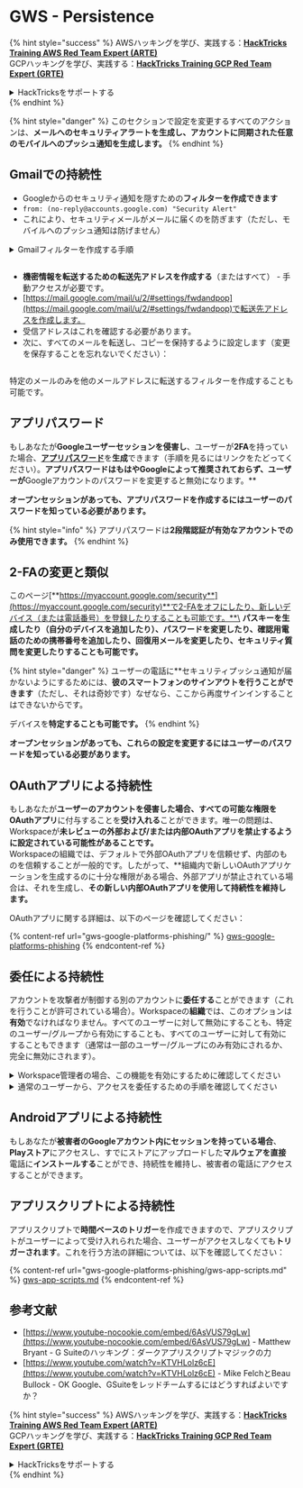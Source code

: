 # GWS - Persistence

{% hint style="success" %}
AWSハッキングを学び、実践する：<img src="../../.gitbook/assets/image (1) (1) (1) (1).png" alt="" data-size="line">[**HackTricks Training AWS Red Team Expert (ARTE)**](https://training.hacktricks.xyz/courses/arte)<img src="../../.gitbook/assets/image (1) (1) (1) (1).png" alt="" data-size="line">\
GCPハッキングを学び、実践する：<img src="../../.gitbook/assets/image (2) (1).png" alt="" data-size="line">[**HackTricks Training GCP Red Team Expert (GRTE)**<img src="../../.gitbook/assets/image (2) (1).png" alt="" data-size="line">](https://training.hacktricks.xyz/courses/grte)

<details>

<summary>HackTricksをサポートする</summary>

* [**サブスクリプションプラン**](https://github.com/sponsors/carlospolop)を確認してください！
* **💬 [**Discordグループ**](https://discord.gg/hRep4RUj7f)または[**Telegramグループ**](https://t.me/peass)に参加するか、**Twitter** 🐦 [**@hacktricks\_live**](https://twitter.com/hacktricks_live)**をフォローしてください。**
* **[**HackTricks**](https://github.com/carlospolop/hacktricks)および[**HackTricks Cloud**](https://github.com/carlospolop/hacktricks-cloud)のGitHubリポジトリにPRを提出してハッキングトリックを共有してください。**

</details>
{% endhint %}

{% hint style="danger" %}
このセクションで設定を変更するすべてのアクションは、**メールへのセキュリティアラートを生成し、アカウントに同期された任意のモバイルへのプッシュ通知を生成します。**
{% endhint %}

## **Gmailでの持続性**

* Googleからのセキュリティ通知を隠すための**フィルターを作成できます**
* `from: (no-reply@accounts.google.com) "Security Alert"`
* これにより、セキュリティメールがメールに届くのを防ぎます（ただし、モバイルへのプッシュ通知は防げません）

<details>

<summary>Gmailフィルターを作成する手順</summary>

(手順は[**こちら**](https://support.google.com/mail/answer/6579)から)

1. [Gmail](https://mail.google.com/)を開きます。
2. 上部の検索ボックスで、検索オプションを表示をクリックします ![photos tune](https://lh3.googleusercontent.com/cD6YR_YvqXqNKxrWn2NAWkV6tjJtg8vfvqijKT1_9zVCrl2sAx9jROKhLqiHo2ZDYTE=w36) .
3. 検索条件を入力します。検索が正しく機能したか確認するには、**検索**をクリックして表示されるメールを確認します。
4. 検索ウィンドウの下部で、**フィルターを作成**をクリックします。
5. フィルターに何をさせたいかを選択します。
6. **フィルターを作成**をクリックします。

現在のフィルターを確認する（削除するため）には、[https://mail.google.com/mail/u/0/#settings/filters](https://mail.google.com/mail/u/0/#settings/filters)を確認してください。

</details>

<figure><img src="../../.gitbook/assets/image (331).png" alt=""><figcaption></figcaption></figure>

* **機密情報を転送するための転送先アドレスを作成する**（またはすべて） - 手動アクセスが必要です。
* [https://mail.google.com/mail/u/2/#settings/fwdandpop](https://mail.google.com/mail/u/2/#settings/fwdandpop)で転送先アドレスを作成します。
* 受信アドレスはこれを確認する必要があります。
* 次に、すべてのメールを転送し、コピーを保持するように設定します（変更を保存することを忘れないでください）：

<figure><img src="../../.gitbook/assets/image (332).png" alt=""><figcaption></figcaption></figure>

特定のメールのみを他のメールアドレスに転送するフィルターを作成することも可能です。

## アプリパスワード

もしあなたが**Googleユーザーセッションを侵害し**、ユーザーが**2FA**を持っていた場合、[**アプリパスワード**](https://support.google.com/accounts/answer/185833?hl=en)を**生成**できます（手順を見るにはリンクをたどってください）。**アプリパスワードはもはやGoogleによって推奨されておらず、ユーザーが**Googleアカウントのパスワードを変更すると無効になります。**

**オープンセッションがあっても、アプリパスワードを作成するにはユーザーのパスワードを知っている必要があります。**

{% hint style="info" %}
アプリパスワードは**2段階認証が有効なアカウントでのみ使用できます。**
{% endhint %}

## 2-FAの変更と類似

このページ[**https://myaccount.google.com/security**](https://myaccount.google.com/security)**で2-FAをオフにしたり、新しいデバイス（または電話番号）を登録したりすることも可能です。**\
**パスキーを生成したり（自分のデバイスを追加したり）、パスワードを変更したり、確認用電話のための携帯番号を追加したり、回復用メールを変更したり、セキュリティ質問を変更したりすることも可能です。**

{% hint style="danger" %}
ユーザーの電話に**セキュリティプッシュ通知が届かないようにするためには、**彼のスマートフォンのサインアウトを行うことができます**（ただし、それは奇妙です）なぜなら、ここから再度サインインすることはできないからです。

デバイスを**特定することも可能です。**
{% endhint %}

**オープンセッションがあっても、これらの設定を変更するにはユーザーのパスワードを知っている必要があります。**

## OAuthアプリによる持続性

もしあなたが**ユーザーのアカウントを侵害した場合、**すべての可能な権限を**OAuthアプリ**に付与することを**受け入れる**ことができます。唯一の問題は、Workspaceが**未レビューの外部および/または内部OAuthアプリを禁止するように設定されている可能性があることです。**\
Workspaceの組織では、デフォルトで外部OAuthアプリを信頼せず、内部のものを信頼することが一般的です。したがって、**組織内で新しいOAuthアプリケーションを生成するのに十分な権限がある場合、外部アプリが禁止されている場合は、それを生成し、**その新しい内部OAuthアプリを使用して持続性を維持します。**

OAuthアプリに関する詳細は、以下のページを確認してください：

{% content-ref url="gws-google-platforms-phishing/" %}
[gws-google-platforms-phishing](gws-google-platforms-phishing/)
{% endcontent-ref %}

## 委任による持続性

アカウントを攻撃者が制御する別のアカウントに**委任する**ことができます（これを行うことが許可されている場合）。Workspaceの**組織**では、このオプションは**有効**でなければなりません。すべてのユーザーに対して無効にすることも、特定のユーザー/グループから有効にすることも、すべてのユーザーに対して有効にすることもできます（通常は一部のユーザー/グループにのみ有効にされるか、完全に無効にされます）。

<details>

<summary>Workspace管理者の場合、この機能を有効にするために確認してください</summary>

(情報は[ドキュメントからコピー](https://support.google.com/a/answer/7223765))

あなたの組織の管理者として（例えば、あなたの仕事や学校）、ユーザーが自分のGmailアカウントへのアクセスを委任できるかどうかを制御します。すべての人にアカウントを委任するオプションを与えることも、特定の部門の人々だけに委任を設定させることもできます。例えば、あなたは：

* 自分のGmailアカウントに管理アシスタントを委任者として追加し、彼らがあなたの代わりにメールを読み、送信できるようにします。
* グループ（例えば、営業部門）を委任者として追加し、全員が1つのGmailアカウントにアクセスできるようにします。

ユーザーは、同じ組織内の他のユーザーにのみアクセスを委任できます。ドメインや組織単位に関係なく。

#### 委任の制限と制約

* **ユーザーがGoogleグループに自分のメールボックスへのアクセスを付与できるようにする**オプション：このオプションを使用するには、委任されたアカウントのOUおよび各グループメンバーのOUで有効にする必要があります。このオプションが有効でないOUに属するグループメンバーは、委任されたアカウントにアクセスできません。
* 通常の使用では、40人の委任ユーザーが同時にGmailアカウントにアクセスできます。1人以上の委任者による平均以上の使用は、この数を減少させる可能性があります。
* Gmailに頻繁にアクセスする自動化プロセスも、同時にアカウントにアクセスできる委任者の数を減少させる可能性があります。これらのプロセスには、Gmailに頻繁にアクセスするAPIやブラウザ拡張機能が含まれます。
* 単一のGmailアカウントは最大1,000人のユニークな委任者をサポートします。グループは、制限に対して1つの委任者としてカウントされます。
* 委任はGmailアカウントの制限を増加させません。委任ユーザーのいるGmailアカウントは、標準のGmailアカウントの制限とポリシーを持っています。詳細については、[Gmailの制限とポリシー](https://support.google.com/a/topic/28609)を訪問してください。

#### ステップ1：ユーザーのGmail委任を有効にする

**始める前に：**特定のユーザーに設定を適用するには、彼らのアカウントを[組織単位](https://support.google.com/a/topic/1227584)に配置します。

1. [Google管理コンソール](https://support.google.com/a/answer/182076)に[サインイン](https://admin.google.com/)します。

管理者アカウントを使用してサインインしてください。現在のアカウントCarlosPolop@gmail.comではありません。
2. 管理コンソールで、メニューに移動します ![](https://storage.googleapis.com/support-kms-prod/JxKYG9DqcsormHflJJ8Z8bHuyVI5YheC0lAp)![次に](https://storage.googleapis.com/support-kms-prod/Th2Tx0uwPMOhsMPn7nRXMUo3vs6J0pto2DTn)![](https://storage.googleapis.com/support-kms-prod/ocGtUSENh4QebLpvZcmLcNRZyaTBcolMRSyl) **アプリ**![次に](https://storage.googleapis.com/support-kms-prod/Th2Tx0uwPMOhsMPn7nRXMUo3vs6J0pto2DTn)**Google Workspace**![次に](https://storage.googleapis.com/support-kms-prod/Th2Tx0uwPMOhsMPn7nRXMUo3vs6J0pto2DTn)**Gmail**![次に](https://storage.googleapis.com/support-kms-prod/Th2Tx0uwPMOhsMPn7nRXMUo3vs6J0pto2DTn)**ユーザー設定**に移動します。
3. すべての人に設定を適用するには、上部の組織単位を選択したままにします。そうでない場合は、子の[組織単位](https://support.google.com/a/topic/1227584)を選択します。
4. **メール委任**をクリックします。
5. **ユーザーがドメイン内の他のユーザーに自分のメールボックスへのアクセスを委任できるようにする**ボックスをチェックします。
6. （オプション）ユーザーが自分のアカウントから送信される委任メッセージに含まれる送信者情報を指定できるようにするには、**この設定をカスタマイズできるようにする**ボックスをチェックします。
7. 委任者によって送信されるメッセージに含まれるデフォルトの送信者情報のオプションを選択します：
* **アカウント所有者とメールを送信した委任者を表示**—メッセージにはGmailアカウント所有者と委任者のメールアドレスが含まれます。
* **アカウント所有者のみを表示**—メッセージにはGmailアカウント所有者のメールアドレスのみが含まれます。委任者のメールアドレスは含まれません。
8. （オプション）ユーザーがグループを委任者として追加できるようにするには、**ユーザーが自分のメールボックスへのアクセスをGoogleグループに付与できるようにする**ボックスをチェックします。
9. **保存**をクリックします。子の組織単位を設定した場合、親の組織単位の設定を**継承**または**上書き**できる場合があります。
10. （オプション）他の組織単位のGmail委任を有効にするには、ステップ3〜9を繰り返します。

変更には最大24時間かかる場合がありますが、通常はより早く行われます。[詳細を学ぶ](https://support.google.com/a/answer/7514107)

#### ステップ2：ユーザーが自分のアカウントの委任者を設定する

委任を有効にした後、ユーザーは自分のGmail設定に移動して委任者を割り当てます。委任者はその後、ユーザーの代わりにメッセージを読み、送信し、受信できます。

詳細については、ユーザーに[メールの委任と共同作業](https://support.google.com/a/users/answer/138350)を参照させてください。

</details>

<details>

<summary>通常のユーザーから、アクセスを委任するための手順を確認してください</summary>

(情報は[**ドキュメントからコピー**](https://support.google.com/mail/answer/138350))

最大10人の委任者を追加できます。

仕事、学校、または他の組織を通じてGmailを使用している場合：

* 組織内で最大1000人の委任者を追加できます。
* 通常の使用では、40人の委任者が同時にGmailアカウントにアクセスできます。
* 自動化プロセス（APIやブラウザ拡張機能など）を使用している場合、数人の委任者が同時にGmailアカウントにアクセスできます。

1. コンピュータで[Gmail](https://mail.google.com/)を開きます。Gmailアプリからは委任者を追加できません。
2. 右上で設定をクリックします ![Settings](https://lh3.googleusercontent.com/p3J-ZSPOLtuBBR_ofWTFDfdgAYQgi8mR5c76ie8XQ2wjegk7-yyU5zdRVHKybQgUlQ=w36-h36) ![次に](https://lh3.googleusercontent.com/3_l97rr0GvhSP2XV5OoCkV2ZDTIisAOczrSdzNCBxhIKWrjXjHucxNwocghoUa39gw=w36-h36) **すべての設定を表示**。
3. **アカウントとインポート**または**アカウント**タブをクリックします。
4. 「アカウントへのアクセスを付与する」セクションで、**別のアカウントを追加**をクリックします。仕事や学校を通じてGmailを使用している場合、組織がメールの委任を制限している可能性があります。この設定が表示されない場合は、管理者に連絡してください。
* アカウントへのアクセスを付与するが表示されない場合、それは制限されています。
5. 追加したい人のメールアドレスを入力します。仕事、学校、または他の組織を通じてGmailを使用している場合、管理者が許可している場合は、グループのメールアドレスを入力できます。このグループは、あなたの組織と同じドメインを持っている必要があります。グループの外部メンバーは委任アクセスを拒否されます。\
\
**重要：**委任するアカウントが新しいアカウントであるか、パスワードがリセットされた場合、管理者は最初にサインインする際にパスワードを変更する必要があるという要件をオフにする必要があります。

* [管理者がユーザーを作成する方法を学ぶ](https://support.google.com/a/answer/33310)。
* [管理者がパスワードをリセットする方法を学ぶ](https://support.google.com/a/answer/33319)。

6. **次のステップ**をクリックします ![次に](https://lh3.googleusercontent.com/QbWcYKta5vh_4-OgUeFmK-JOB0YgLLoGh69P478nE6mKdfpWQniiBabjF7FVoCVXI0g=h36) **アクセスを付与するためのメールを送信**。

追加した人は、確認を求めるメールを受け取ります。招待は1週間で期限切れになります。

グループを追加した場合、すべてのグループメンバーは確認なしで委任者になります。

注意：委任が有効になるまで最大24時間かかる場合があります。

</details>

## Androidアプリによる持続性

もしあなたが**被害者のGoogleアカウント内にセッションを持っている場合**、**Playストア**にアクセスし、すでにストアにアップロードした**マルウェアを直接**電話に**インストールする**ことができ、持続性を維持し、被害者の電話にアクセスすることができます。

## **アプリスクリプトによる持続性**

アプリスクリプトで**時間ベースのトリガー**を作成できますので、アプリスクリプトがユーザーによって受け入れられた場合、ユーザーがアクセスしなくても**トリガーされます**。これを行う方法の詳細については、以下を確認してください：

{% content-ref url="gws-google-platforms-phishing/gws-app-scripts.md" %}
[gws-app-scripts.md](gws-google-platforms-phishing/gws-app-scripts.md)
{% endcontent-ref %}

## 参考文献

* [https://www.youtube-nocookie.com/embed/6AsVUS79gLw](https://www.youtube-nocookie.com/embed/6AsVUS79gLw) - Matthew Bryant - G Suiteのハッキング：ダークアプリスクリプトマジックの力
* [https://www.youtube.com/watch?v=KTVHLolz6cE](https://www.youtube.com/watch?v=KTVHLolz6cE) - Mike FelchとBeau Bullock - OK Google、GSuiteをレッドチームするにはどうすればよいですか？

{% hint style="success" %}
AWSハッキングを学び、実践する：<img src="../../.gitbook/assets/image (1) (1) (1) (1).png" alt="" data-size="line">[**HackTricks Training AWS Red Team Expert (ARTE)**](https://training.hacktricks.xyz/courses/arte)<img src="../../.gitbook/assets/image (1) (1) (1) (1).png" alt="" data-size="line">\
GCPハッキングを学び、実践する：<img src="../../.gitbook/assets/image (2) (1).png" alt="" data-size="line">[**HackTricks Training GCP Red Team Expert (GRTE)**<img src="../../.gitbook/assets/image (2) (1).png" alt="" data-size="line">](https://training.hacktricks.xyz/courses/grte)

<details>

<summary>HackTricksをサポートする</summary>

* [**サブスクリプションプラン**](https://github.com/sponsors/carlospolop)を確認してください！
* **💬 [**Discordグループ**](https://discord.gg/hRep4RUj7f)または[**Telegramグループ**](https://t.me/peass)に参加するか、**Twitter** 🐦 [**@hacktricks\_live**](https://twitter.com/hacktricks_live)**をフォローしてください。**
* **[**HackTricks**](https://github.com/carlospolop/hacktricks)および[**HackTricks Cloud**](https://github.com/carlospolop/hacktricks-cloud)のGitHubリポジトリにPRを提出してハッキングトリックを共有してください。**

</details>
{% endhint %}
